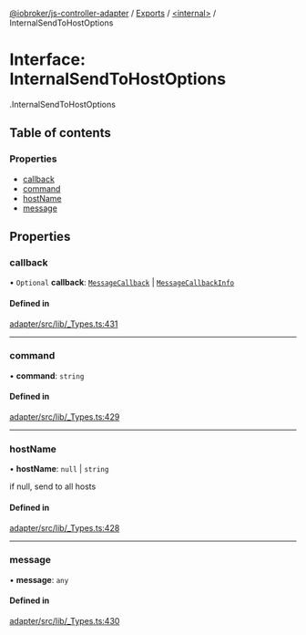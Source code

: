 [@iobroker/js-controller-adapter](../README.md) / [Exports](../modules.md) / [<internal\>](../modules/internal_.md) / InternalSendToHostOptions

# Interface: InternalSendToHostOptions

[<internal>](../modules/internal_.md).InternalSendToHostOptions

## Table of contents

### Properties

- [callback](internal_.InternalSendToHostOptions.md#callback)
- [command](internal_.InternalSendToHostOptions.md#command)
- [hostName](internal_.InternalSendToHostOptions.md#hostname)
- [message](internal_.InternalSendToHostOptions.md#message)

## Properties

### callback

• `Optional` **callback**: [`MessageCallback`](../modules/internal_.md#messagecallback) \| [`MessageCallbackInfo`](internal_.MessageCallbackInfo.md)

#### Defined in

[adapter/src/lib/_Types.ts:431](https://github.com/ioBroker/ioBroker.js-controller/blob/73031bf7/packages/adapter/src/lib/_Types.ts#L431)

___

### command

• **command**: `string`

#### Defined in

[adapter/src/lib/_Types.ts:429](https://github.com/ioBroker/ioBroker.js-controller/blob/73031bf7/packages/adapter/src/lib/_Types.ts#L429)

___

### hostName

• **hostName**: ``null`` \| `string`

if null, send to all hosts

#### Defined in

[adapter/src/lib/_Types.ts:428](https://github.com/ioBroker/ioBroker.js-controller/blob/73031bf7/packages/adapter/src/lib/_Types.ts#L428)

___

### message

• **message**: `any`

#### Defined in

[adapter/src/lib/_Types.ts:430](https://github.com/ioBroker/ioBroker.js-controller/blob/73031bf7/packages/adapter/src/lib/_Types.ts#L430)
